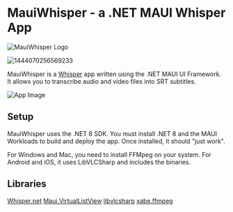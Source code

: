 # MauiWhisper - a .NET MAUI Whisper App

![MauiWhisper Logo](https://user-images.githubusercontent.com/898335/258113060-f4f074c9-a8d8-4884-ac78-d734870f2cba.png)

![1444070256569233](https://user-images.githubusercontent.com/898335/167266846-1ad2648f-91c1-4a04-a18d-6dd4d6c7d21c.gif)

MauiWhisper is a [Whisper](https://github.com/ggerganov/whisper.cpp) app written using the .NET MAUI UI Framework. It allows you to transcribe audio and video files into SRT subtitles.

![App Image](https://user-images.githubusercontent.com/898335/258113809-35580839-ce34-4643-8e63-89294dd4c0bf.png)

## Setup

MauiWhisper uses the .NET 8 SDK. You must install .NET 8 and the MAUI Workloads to build and deploy the app. Once installed, it should "just work".

For Windows and Mac, you need to install FFMpeg on your system. For Android and iOS, it uses LibVLCSharp and includes the binaries.

## Libraries

[Whisper.net](https://github.com/sandrohanea/whisper.net)
[Maui.VirtualListView](https://github.com/Redth/Maui.VirtualListView)
[libvlcsharp](https://github.com/videolan/libvlcsharp)
[xabe.ffmpeg](https://ffmpeg.xabe.net/)